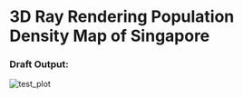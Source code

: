 # 3D Ray Rendering Population Density Map of Singapore
### Draft Output: 
![test_plot](https://github.com/PrathamRanjan/3DRayRender/assets/78290316/3b020340-f0a0-439f-8040-3515e4e573c0)
